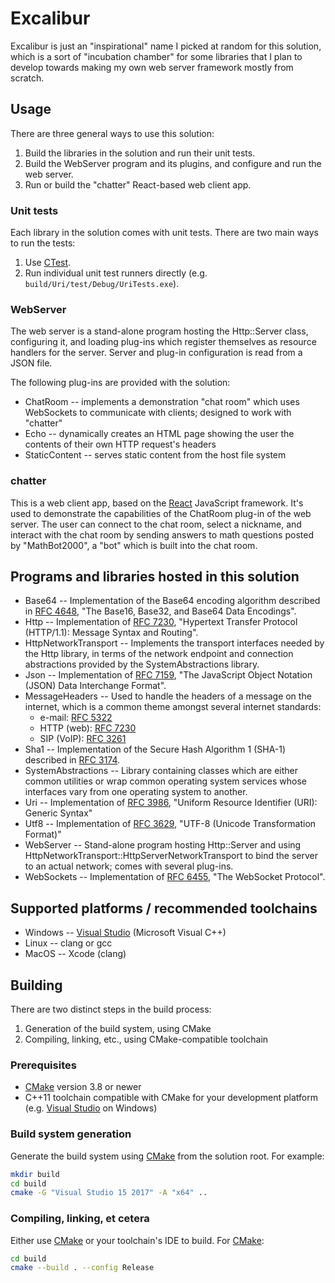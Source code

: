 # Excalibur

Excalibur is just an "inspirational" name I picked at random for this solution, which is a sort of "incubation chamber" for some libraries that I plan to develop towards making my own web server framework mostly from scratch.

## Usage

There are three general ways to use this solution:

1. Build the libraries in the solution and run their unit tests.
2. Build the WebServer program and its plugins, and configure and run the web server.
3. Run or build the "chatter" React-based web client app.

### Unit tests

Each library in the solution comes with unit tests.  There are two main ways to run the tests:

1. Use [CTest](https://cmake.org/cmake/help/latest/module/CTest.html).
2. Run individual unit test runners directly (e.g. `build/Uri/test/Debug/UriTests.exe`).

### WebServer

The web server is a stand-alone program hosting the Http::Server class, configuring it,
and loading plug-ins which register themselves as resource handlers for the server.
Server and plug-in configuration is read from a JSON file.

The following plug-ins are provided with the solution:

* ChatRoom -- implements a demonstration "chat room" which uses WebSockets to communicate
  with clients; designed to work with "chatter"
* Echo -- dynamically creates an HTML page showing the user the contents of their
  own HTTP request's headers
* StaticContent -- serves static content from the host file system

### chatter

This is a web client app, based on the [React](https://reactjs.org/) JavaScript framework.
It's used to demonstrate the capabilities of the ChatRoom plug-in of the web server.
The user can connect to the chat room, select a nickname, and interact with
the chat room by sending answers to math questions posted by "MathBot2000",
a "bot" which is built into the chat room.

## Programs and libraries hosted in this solution

* Base64 -- Implementation of the Base64 encoding algorithm described in
  [RFC 4648](https://tools.ietf.org/html/rfc4648), "The Base16, Base32, and Base64
  Data Encodings".
* Http -- Implementation of [RFC 7230](https://tools.ietf.org/html/rfc7230),
  "Hypertext Transfer Protocol (HTTP/1.1): Message Syntax and Routing".
* HttpNetworkTransport -- Implements the transport interfaces needed
  by the Http library, in terms of the network endpoint and connection
  abstractions provided by the SystemAbstractions library.
* Json -- Implementation of [RFC 7159](https://tools.ietf.org/html/rfc7159),
  "The JavaScript Object Notation (JSON) Data Interchange Format".
* MessageHeaders -- Used to handle the headers of a message on the internet,
  which is a common theme amongst several internet standards:
  * e-mail: [RFC 5322](https://tools.ietf.org/html/rfc5322)
  * HTTP (web): [RFC 7230](https://tools.ietf.org/html/rfc7320)
  * SIP (VoIP): [RFC 3261](https://tools.ietf.org/html/3261)
* Sha1 -- Implementation of the Secure Hash Algorithm 1 (SHA-1) described in
  [RFC 3174](https://tools.ietf.org/html/rfc3174).
* SystemAbstractions -- Library containing classes which are either common
  utilities or wrap common operating system services whose interfaces vary
  from one operating system to another.
* Uri -- Implementation of [RFC 3986](https://tools.ietf.org/html/rfc3986),
  "Uniform Resource Identifier (URI): Generic Syntax"
* Utf8 -- Implementation of [RFC 3629](https://tools.ietf.org/html/rfc3629),
  "UTF-8 (Unicode Transformation Format)"
* WebServer -- Stand-alone program hosting Http::Server and using
  HttpNetworkTransport::HttpServerNetworkTransport to bind the server to an
  actual network; comes with several plug-ins.
* WebSockets -- Implementation of [RFC 6455](https://tools.ietf.org/html/rfc6455),
  "The WebSocket Protocol".

## Supported platforms / recommended toolchains

* Windows -- [Visual Studio](https://www.visualstudio.com/) (Microsoft Visual C++)
* Linux -- clang or gcc
* MacOS -- Xcode (clang)

## Building

There are two distinct steps in the build process:

1. Generation of the build system, using CMake
2. Compiling, linking, etc., using CMake-compatible toolchain

### Prerequisites

* [CMake](https://cmake.org/) version 3.8 or newer
* C++11 toolchain compatible with CMake for your development platform (e.g. [Visual Studio](https://www.visualstudio.com/) on Windows)

### Build system generation

Generate the build system using [CMake](https://cmake.org/) from the solution root.  For example:

```bash
mkdir build
cd build
cmake -G "Visual Studio 15 2017" -A "x64" ..
```

### Compiling, linking, et cetera

Either use [CMake](https://cmake.org/) or your toolchain's IDE to build.
For [CMake](https://cmake.org/):

```bash
cd build
cmake --build . --config Release
```
